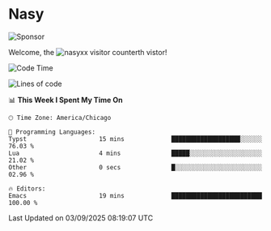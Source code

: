# Nasy

<!--
<p align="center">
<img height="200" src="https://github-readme-stats.vercel.app/api?username=nasyxx&count_private=true&show_icons=true&theme=dracula&include_all_commits=true"/>
<img height="200" src="https://github-readme-stats.vercel.app/api/top-langs/?username=nasyxx&theme=dracula&hide=html,jupyter+notebook&count_private=true&show_icons=true"/>
</p>

  
----------------
-->

![Sponsor](https://img.shields.io/static/v1.svg?label=Sponsor&message=%E2%9D%A4&logo=GitHub&style=flat&color=pink)
 
Welcome, the ![nasyxx visitor counter](https://count.getloli.com/get/@nasyxx?theme=rule34)th vistor!
 
<!--START_SECTION:waka-->
![Code Time](http://img.shields.io/badge/Code%20Time-4%2C753%20hrs%2013%20mins-blue)

![Lines of code](https://img.shields.io/badge/From%20Hello%20World%20I%27ve%20Written-6.3%20million%20lines%20of%20code-blue)

📊 **This Week I Spent My Time On** 

```text
🕑︎ Time Zone: America/Chicago

💬 Programming Languages: 
Typst                    15 mins             ███████████████████░░░░░░   76.03 % 
Lua                      4 mins              █████░░░░░░░░░░░░░░░░░░░░   21.02 % 
Other                    0 secs              █░░░░░░░░░░░░░░░░░░░░░░░░   02.96 % 

🔥 Editors: 
Emacs                    19 mins             █████████████████████████   100.00 % 
```


 Last Updated on 03/09/2025 08:19:07 UTC
<!--END_SECTION:waka-->

<!-- ![visitors](https://visitor-badge.laobi.icu/badge?page_id=nasyxx.nasyxx) -->
